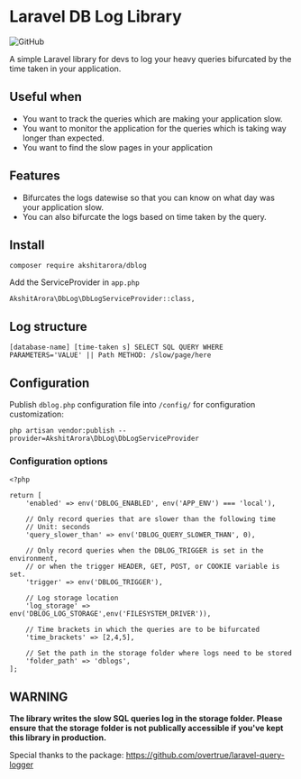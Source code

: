 # Laravel DB Log Library

![GitHub](https://img.shields.io/github/license/akshit-arora/dblog?logoColor=green)

A simple Laravel library for devs to log your heavy queries bifurcated by the time taken in your application.

## Useful when
- You want to track the queries which are making your application slow.
- You want to monitor the application for the queries which is taking way longer than expected.
- You want to find the slow pages in your application

## Features
- Bifurcates the logs datewise so that you can know on what day was your application slow.
- You can also bifurcate the logs based on time taken by the query.

## Install

    composer require akshitarora/dblog

Add the ServiceProvider in `app.php`

    AkshitArora\DbLog\DbLogServiceProvider::class,

## Log structure

`[database-name] [time-taken s] SELECT SQL QUERY WHERE PARAMETERS='VALUE' || Path METHOD: /slow/page/here`

## Configuration

Publish `dblog.php` configuration file into `/config/` for configuration customization:

    php artisan vendor:publish --provider=AkshitArora\DbLog\DbLogServiceProvider

### Configuration options

    <?php

    return [
        'enabled' => env('DBLOG_ENABLED', env('APP_ENV') === 'local'),

        // Only record queries that are slower than the following time
        // Unit: seconds
        'query_slower_than' => env('DBLOG_QUERY_SLOWER_THAN', 0),

        // Only record queries when the DBLOG_TRIGGER is set in the environment,
        // or when the trigger HEADER, GET, POST, or COOKIE variable is set.
        'trigger' => env('DBLOG_TRIGGER'),

        // Log storage location
        'log_storage' => env('DBLOG_LOG_STORAGE',env('FILESYSTEM_DRIVER')),

        // Time brackets in which the queries are to be bifurcated
        'time_brackets' => [2,4,5],

        // Set the path in the storage folder where logs need to be stored
        'folder_path' => 'dblogs',
    ];

## WARNING

**The library writes the slow SQL queries log in the storage folder. Please ensure that the storage folder is not publically accessible if you've kept this library in production.**

Special thanks to the package: https://github.com/overtrue/laravel-query-logger
